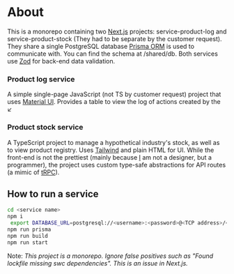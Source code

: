 # About
This is a monorepo containing two [Next.js](https://nextjs.org/) projects: service-product-log and service-product-stock (They had to be separate by the customer request).
They share a single PostgreSQL database [Prisma ORM](https://www.prisma.io/) is used to communicate with. You can find the schema at /shared/db. Both services use [Zod](https://zod.dev/) for back-end data validation.

### Product log service
A simple single-page JavaScript (not TS by customer request) project that uses [Material UI](https://mui.com/). Provides a table to view the log of actions created by the ↙️

### Product stock service
A TypeScript project to manage a hypothetical industry's stock, as well as to view product registry. Uses [Tailwind](https://tailwindcss.com/) and plain HTML for UI. While the front-end is not the prettiest (mainly because [I](https://github.com/IlyaBoykoAtWork) am not a designer, but a programmer), the project uses custom type-safe abstractions for API routes (a mimic of [tRPC](https://trpc.io/)).

## How to run a service

```sh
cd <service name>
npm i
 export DATABASE_URL=postgresql://<username>:<password>@<TCP address>/<database name>
npm run prisma
npm run build
npm run start
```

Note: *This project is a monorepo. Ignore false positives such as "Found lockfile missing swc dependencies". This is an issue in Next.js.*